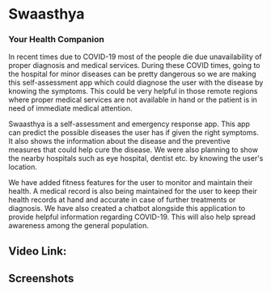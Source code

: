 # Swaasthya
### Your Health Companion  
  
In recent times due to COVID-19 most of the people die due unavailability of proper diagnosis and medical services. During these COVID times, going to the hospital for minor diseases can be pretty dangerous so we are making this self-assessment app which could diagnose the user with the disease by knowing the symptoms. This could be very helpful in those remote regions where proper medical services are not available in hand or the patient is in need of immediate medical attention.  
  
Swaasthya is a self-assessment and emergency response app. This app can predict the possible diseases the user has if given the right symptoms. It also shows the information about the disease and the preventive measures that could help cure the disease. We were also planning to show the nearby hospitals such as eye hospital, dentist etc. by knowing the user's location.
  
We have added fitness features for the user to monitor and maintain their health. A medical record is also being maintained for the user to keep their health records at hand and accurate in case of further treatments or diagnosis. We have also created a chatbot alongside this application to provide helpful information regarding COVID-19. This will also help spread awareness among the general population.  
  
## Video Link:  
  
## Screenshots  






